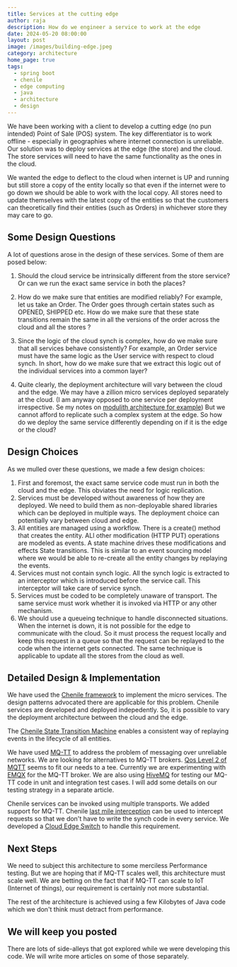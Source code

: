 ```yaml
---
title: Services at the cutting edge
author: raja
description: How do we engineer a service to work at the edge
date: 2024-05-20 08:00:00
layout: post
image: /images/building-edge.jpeg
category: architecture
home_page: true
tags:
  - spring boot
  - chenile
  - edge computing
  - java
  - architecture
  - design
---
```


We have been working with a client to develop a cutting edge (no pun intended) Point of Sale (POS) system. The key differentiator is to work offline - especially in geographies where internet connection is unreliable. Our solution was to deploy services at the edge (the store) and the cloud. The store services will need to have the same functionality as the ones in the cloud.

We wanted the edge to deflect to the cloud when internet is UP and running but still store a copy of the entity locally so that even if the internet were to go down we should be able to work with the local copy. All stores need to update themselves with the latest copy of the entities so that the customers can theoretically find their entities (such as Orders) in whichever store they may care to go.

## Some Design Questions

A lot of questions arose in the design of these services. Some of them are posed below:

1. Should the cloud service be intrinsically different from the store service? Or can we run the exact same service in both the places?

2. How do we make sure that entities are modified reliably? For example, let us take an Order. The Order goes through certain states such as OPENED, SHIPPED etc. How do we make sure that these state transitions remain the same in all the versions of the order across the cloud and all the stores ?

3. Since the logic of the cloud synch is complex, how do we make sure that all services behave consistently? For example, an Order service must have the same logic as the User service with respect to cloud synch. In short, how do we make sure that we extract this logic out of the individual services into a common layer?

4. Quite clearly, the deployment architecture will vary between the cloud and the edge. We may have a zillion micro services deployed separately at the cloud. (I am anyway opposed to one service per deployment irrespective. Se my notes on [modulith architecture for example](https://chenile.org/on-modulith-architecture.html)) But we cannot afford to replicate such a complex system at the edge. So how do we deploy the same service differently depending on if it is the edge or the cloud?

## Design Choices

As we mulled over these questions, we made a few design choices:

1. First and foremost, the exact same service code must run in both the cloud and the edge. This obviates the need for logic replication. 
2. Services must be developed without awareness of how they are deployed. We need to build them as non-deployable shared libraries which can be deployed in multiple ways. The deployment choice can potentially vary between cloud and edge.
3. All entities are managed using a workflow. There is a create() method that creates the entity. ALl other modification (HTTP PUT) operations are modeled as events. A state machine drives these modifications and effects State transitions. This is similar to an event sourcing model where we would be able to re-create all the entity changes by replaying the events. 
4. Services must not contain synch logic. All the synch logic is extracted to an interceptor which is introduced before the service call. This interceptor will take care of service synch.
5. Services must be coded to be completely unaware of transport. The same service must work whether it is invoked via HTTP or any other mechanism.
6. We should use a queueing technique to handle disconnected situations. When the internet is down, it is not possible for the edge to communicate with the cloud. So it must process the request locally and keep this request in a queue so that the request can be replayed to the code when the internet gets connected. The same technique is applicable to update all the stores from the cloud as well.

## Detailed Design & Implementation

We have used the [Chenile framework](https://chenile.org) to implement the micro services. The design patterns advocated there are applicable for this problem. Chenile services are developed and deployed indepedently. So, it is possible to vary the deployment architecture between the cloud and the edge. 

The [Chenile State Transition Machine](https://chenile.org/chenile-stm.html) enables a consistent way of replaying events in the lifecycle of all entities. 

We have used [MQ-TT](https://mqtt.org/) to address the problem of messaging over unreliable networks. We are looking for alternatives to MQ-TT brokers. [Qos Level 2 of MQTT](https://www.hivemq.com/blog/mqtt-essentials-part-6-mqtt-quality-of-service-levels/) seems to fit our needs to a tee. Currently we are experimenting with [EMQX](https://www.emqx.com/en) for the MQ-TT broker. We are also using [HiveMQ](https://www.hivemq.com/blog/hivemq-is-now-available-in-testcontainers/) for testing our MQ-TT code in unit and integration test cases. I will add some details on our testing strategy in a separate article.

Chenile services can be invoked using multiple transports. We added support for MQ-TT. Chenile [last mile interception](https://chenile.org/last-mile-interception.html) can be used to intercept requests so that we don't have to write the synch code in every service. We developed a [Cloud Edge Switch](https://chenile.org/cloud-edge-switch.html) to handle this requirement. 

## Next Steps
We need to subject this architecture to some merciless Performance testing. But we are hoping that if MQ-TT scales well, this architecture must scale well. We are betting on the fact that if MQ-TT can scale to IoT (Internet of things), our requirement is certainly not more substantial. 

The rest of the architecture is achieved using a few Kilobytes of Java code which we don't think must detract from performance. 

## We will keep you posted
There are lots of side-alleys that got explored while we were developing this code. We will write more articles on some of those separately. 




